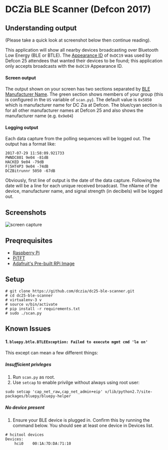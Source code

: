 # DCZia BLE Scanner (Defcon 2017)

## Understanding output
(Please take a quick look at screenshot below then continue reading).

This application will show all nearby devices broadcasting over Bluetooth Low Energy (BLE or BTLE). The [Appearance ID](https://www.bluetooth.com/specifications/gatt/viewer?attributeXmlFile=org.bluetooth.characteristic.gap.appearance.xml) of `0xDC19` was used by Defcon 25 attendees that wanted their devices to be found; this application only accepts broadcasts with the `0xDC19` Appearance ID.

#### Screen output
The output shown on your screen has two sections separated by [BLE Manufacturer Name](https://www.bluetooth.com/specifications/gatt/viewer?attributeXmlFile=org.bluetooth.characteristic.manufacturer_name_string.xml). The green section shows members of your group (this is configured in the `US` variable of `scan.py`). The default value is `0x5050` which is manufacturer name for DC Zia at Defcon. The blue/cyan section is for all other manufacturer names at Defcon 25 and also shows the manufacturer name (e.g. `0x9e04`)

#### Logging output
Each data capture from the polling sequences will be logged out. The output has a format like:

~~~
2017-07-29 11:58:09.921733
PWNDC801 9e04 -81dB
HACKED 9e04 -79dB
F|5HT4P3 9e04 -74dB
DCZBitrunnr 5050 -67dB
~~~

Obviously, first line of output is the date of the data capture. Following the date will be a line for each unique received broadcast. The nName of the device, manufacturer name, and signal strength (in decibels) will be logged out.

## Screenshots
![screen capture](http://i.imgur.com/Sbw7CCq.png)

## Preqrequisites
- [Raspberry Pi](https://www.raspberrypi.org/products/)
- [PiTFT](https://www.adafruit.com/product/2298)
- [Adafruit's Pre-built RPi Image](https://learn.adafruit.com/adafruit-pitft-3-dot-5-touch-screen-for-raspberry-pi/easy-install)

## Setup
~~~
# git clone https://github.com/dczia/dc25-ble-scanner.git
# cd dc25-ble-scanner
# virtualenv-3 v
# source v/bin/activate
# pip install -r requirements.txt
# sudo ./scan.py
~~~

## Known Issues

#### 1. `bluepy.btle.BTLEException: Failed to execute mgmt cmd 'le on'`

This except can mean a few different things:

##### Insufficient privleges
1. Run `scan.py` as root.
2. Use `setcap` to enable privilge without always using root user:
~~~
sudo setcap 'cap_net_raw,cap_net_admin+eip' v/lib/python2.7/site-packages/bluepy/bluepy-helper
~~~

##### No device present
1. Ensure your BLE device is plugged in. Confirm this by running the command
below. You should see at least one device in Devices list.

~~~
# hcitool devices
Devices:
	hci0	00:1A:7D:DA:71:10
~~~
